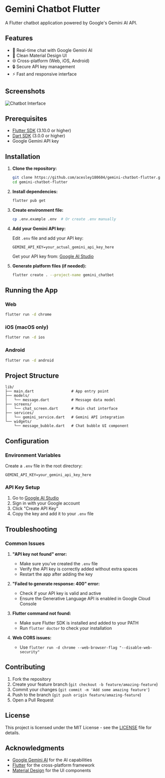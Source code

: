 # Gemini Chatbot Flutter

A Flutter chatbot application powered by Google's Gemini AI API.

## Features

- 🤖 Real-time chat with Google Gemini AI
- 💬 Clean Material Design UI
- 🌐 Cross-platform (Web, iOS, Android)
- 🔒 Secure API key management
- ⚡ Fast and responsive interface

## Screenshots

![Chatbot Interface](screenshot.png)

## Prerequisites

- [Flutter SDK](https://flutter.dev/docs/get-started/install) (3.10.0 or higher)
- [Dart SDK](https://dart.dev/get-dart) (3.0.0 or higher)
- Google Gemini API key

## Installation

1. **Clone the repository:**
   ```bash
   git clone https://github.com/acesley180604/gemini-chatbot-flutter.git
   cd gemini-chatbot-flutter
   ```

2. **Install dependencies:**
   ```bash
   flutter pub get
   ```

3. **Create environment file:**
   ```bash
   cp .env.example .env  # Or create .env manually
   ```

4. **Add your Gemini API key:**
   
   Edit `.env` file and add your API key:
   ```
   GEMINI_API_KEY=your_actual_gemini_api_key_here
   ```
   
   Get your API key from: [Google AI Studio](https://aistudio.google.com/app/apikey)

5. **Generate platform files (if needed):**
   ```bash
   flutter create . --project-name gemini_chatbot
   ```

## Running the App

### Web
```bash
flutter run -d chrome
```

### iOS (macOS only)
```bash
flutter run -d ios
```

### Android
```bash
flutter run -d android
```

## Project Structure

```
lib/
├── main.dart                 # App entry point
├── models/
│   └── message.dart          # Message data model
├── screens/
│   └── chat_screen.dart      # Main chat interface
├── services/
│   └── gemini_service.dart   # Gemini API integration
└── widgets/
    └── message_bubble.dart   # Chat bubble UI component
```

## Configuration

### Environment Variables

Create a `.env` file in the root directory:

```env
GEMINI_API_KEY=your_gemini_api_key_here
```

### API Key Setup

1. Go to [Google AI Studio](https://aistudio.google.com/app/apikey)
2. Sign in with your Google account
3. Click "Create API Key"
4. Copy the key and add it to your `.env` file

## Troubleshooting

### Common Issues

1. **"API key not found" error:**
   - Make sure you've created the `.env` file
   - Verify the API key is correctly added without extra spaces
   - Restart the app after adding the key

2. **"Failed to generate response: 400" error:**
   - Check if your API key is valid and active
   - Ensure the Generative Language API is enabled in Google Cloud Console

3. **Flutter command not found:**
   - Make sure Flutter SDK is installed and added to your PATH
   - Run `flutter doctor` to check your installation

4. **Web CORS issues:**
   - Use `flutter run -d chrome --web-browser-flag "--disable-web-security"`

## Contributing

1. Fork the repository
2. Create your feature branch (`git checkout -b feature/amazing-feature`)
3. Commit your changes (`git commit -m 'Add some amazing feature'`)
4. Push to the branch (`git push origin feature/amazing-feature`)
5. Open a Pull Request

## License

This project is licensed under the MIT License - see the [LICENSE](LICENSE) file for details.

## Acknowledgments

- [Google Gemini AI](https://deepmind.google/technologies/gemini/) for the AI capabilities
- [Flutter](https://flutter.dev/) for the cross-platform framework
- [Material Design](https://material.io/) for the UI components